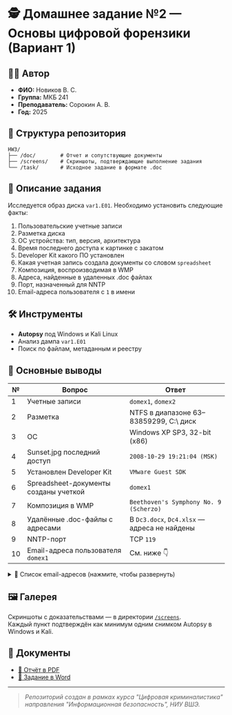 # 🕵️ Домашнее задание №2 — Основы цифровой форензики (Вариант 1)

## 👨‍🎓 Автор
- **ФИО:** Новиков В. С.
- **Группа:** МКБ 241
- **Преподаватель:** Сорокин А. В.
- **Год:** 2025

## 📂 Структура репозитория

```
HW3/
├── /doc/        # Отчет и сопутствующие документы
├── /screens/    # Скриншоты, подтверждающие выполнение задания
└── /task/       # Исходное задание в формате .doc
```

## 📘 Описание задания

Исследуется образ диска `var1.E01`. Необходимо установить следующие факты:

1. Пользовательские учетные записи
2. Разметка диска
3. ОС устройства: тип, версия, архитектура
4. Время последнего доступа к картинке с закатом
5. Developer Kit какого ПО установлен
6. Какая учетная запись создала документы со словом `spreadsheet`
7. Композиция, воспроизводимая в WMP
8. Адреса, найденные в удаленных .doc файлах
9. Порт, назначенный для NNTP
10. Email-адреса пользователя с `1` в имени

## 🛠 Инструменты

- **Autopsy** под Windows и Kali Linux
- Анализ дампа `var1.E01`
- Поиск по файлам, метаданным и реестру

## 📄 Основные выводы

| № | Вопрос                                                                 | Ответ |
|---|------------------------------------------------------------------------|-------|
| 1 | Учетные записи                                                         | `domex1`, `domex2` |
| 2 | Разметка                                                               | NTFS в диапазоне 63–83859299, C:\ диск |
| 3 | ОС                                                                     | Windows XP SP3, 32-bit (x86) |
| 4 | Sunset.jpg последний доступ                                            | `2008-10-29 19:21:04 (MSK)` |
| 5 | Установлен Developer Kit                                               | `VMware Guest SDK` |
| 6 | Spreadsheet-документы созданы учеткой                                 | `domex1` |
| 7 | Композиция в WMP                                                       | `Beethoven's Symphony No. 9 (Scherzo)` |
| 8 | Удалённые .doc-файлы с адресами                                       | В `Dc3.docx`, `Dc4.xlsx` — адреса не найдены |
| 9 | NNTP-порт                                                              | TCP `119` |
|10 | Email-адреса пользователя `domex1`                                    | См. ниже 👇 |

<details>
  <summary>📧 Список email-адресов (нажмите, чтобы развернуть)</summary>

```
domex1@aol.com  
domex1@aim.com  
domex1@ar.atwola.com  
domex1@at.atwola.com  
domex1@atdmt.com  
domex1@atwola.com  
domex1@c.live  
domex1@c.live.com  
domex1@c.msn.com  
domex1@cdn.at.atwola.com  
domex1@doubleclick.net  
domex1@google.com  
domex1@live.com  
domex1@logservice.live  
domex1@logservice.live.com  
domex1@mail.google.com  
domex1@msn.com  
domex1@msnportal.112.2o7.net  
domex1@my.screenname.aol  
domex1@my.screenname.aol.com  
domex1@rad.msn.com  
domex1@revsci.net  
domex1@www.live  
domex1@www.live.com  
domex1@www.msn.com
```

</details>

## 🖼️ Галерея

Скриншоты с доказательствами — в директории [`/screens`](./screens/).  
Каждый пункт подтверждён как минимум одним снимком Autopsy в Windows и Kali.

## 📎 Документы

- [📄 Отчёт в PDF](./doc/Новиков%20В.С.%20ДЗ%202.pdf)
- [📑 Задание в Word](./task/Задание_вариант1.docx)

---

> _Репозиторий создан в рамках курса "Цифровая криминалистика" направления "Информационная безопасность", НИУ ВШЭ._